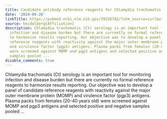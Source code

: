 ```yaml
---
title: Candidate antibody reference reagents for Chlamydia trachomatis serology
date: '2024-09-26'
linkTitle: https://pubmed.ncbi.nlm.nih.gov/39326782/?utm_source=curl&utm_medium=rss&utm_campaign=pubmed-2&utm_content=1FakS-2QOkCT8HsMOQP1bCRQ4YzyumYOmxmF0moLsQ3dFB1E9V&fc=20220326224207&ff=20240927184334&v=2.18.0.post9+e462414
source: heidelberg[Affiliation]
description: Chlamydia trachomatis (Ct) serology is an important tool for monitoring
  infection and disease burden but there are currently no formal reference reagents
  to harmonize results reporting. Our objective was to develop a panel of candidate
  reference reagents with reactivity against the major outer membrane protein (MOMP)
  and virulence factor (pgp3) antigens. Plasma packs from females (20-40 years old)
  were screened against MOMP and pgp3 antigens and selected positive and negative
  samples pooled ...
disable_comments: true
---
```

Chlamydia trachomatis (Ct) serology is an important tool for monitoring infection and disease burden but there are currently no formal reference reagents to harmonize results reporting. Our objective was to develop a panel of candidate reference reagents with reactivity against the major outer membrane protein (MOMP) and virulence factor (pgp3) antigens. Plasma packs from females (20-40 years old) were screened against MOMP and pgp3 antigens and selected positive and negative samples pooled ...